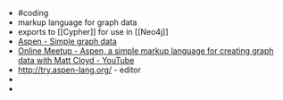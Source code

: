 - #coding
- markup language for graph data
- exports to [[Cypher]] for use in [[Neo4j]]
- [Aspen - Simple graph data](https://aspen-lang.org/)
- [Online Meetup - Aspen, a simple markup language for creating graph data with Matt Cloyd - YouTube](https://www.youtube.com/watch?v=EgqlqyPppxI)
- http://try.aspen-lang.org/ - editor
-
-